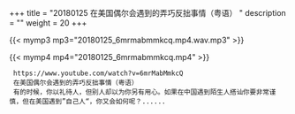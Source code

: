 +++
title = "20180125  在美国偶尔会遇到的弄巧反拙事情（粤语） "
description = ""
weight = 20
+++

{{< mymp3 mp3="20180125_6mrmabmmkcq.mp4.wav.mp3" >}}

{{< mymp4 mp4="20180125_6mrmabmmkcq.mp4" >}}

     https://www.youtube.com/watch?v=6mrMabMmkcQ 
     在美国偶尔会遇到的弄巧反拙事情（粤语） 
     有的时候，你以礼待人，但别人却以为你另有用心。如果在中国遇到陌生人搭讪你要非常谨慎，但在美国遇到”自己人“，你又会如何呢？...... 

